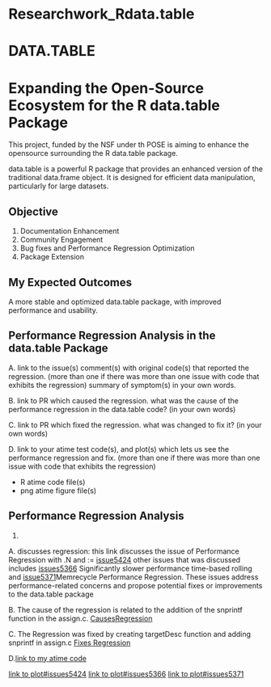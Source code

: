 # Researchwork_Rdata.table

# DATA.TABLE

# Expanding the Open-Source Ecosystem for the R data.table Package

This project, funded by the NSF under th POSE is aiming to enhance the opensource surrounding the R data.table package.

data.table is a powerful R package that provides an enhanced version of the traditional data.frame object. It is designed for efficient data manipulation, particularly for large datasets.

 ## Objective
 
 1. Documentation Enhancement
 2. Community Engagement
 3. Bug fixes and Performance Regression Optimization
 4. Package Extension

## My Expected Outcomes

A more stable and optimized data.table package, with improved performance and usability.

## Performance Regression Analysis in the data.table Package

A. link to the issue(s) comment(s) with original code(s) that reported the regression. (more than one if there was more than one issue with code that exhibits the regression) summary of symptom(s) in your own words.

B. link to PR which caused the regression. what was the cause of the performance regression in the data.table code? (in your own words)

C. link to PR which fixed the regression. what was changed to fix it? (in your own words)

D. link to your atime test code(s), and plot(s) which lets us see the performance regression and fix. (more than one if there was more than one issue with code that exhibits the regression)
- R atime code file(s) 
- png atime figure file(s)

## Performance Regression Analysis
1. 
   
   A. discusses regression: this link discusses the issue of Performance Regression with .N and := [issue5424](https://github.com/Rdatatable/data.table/issues/5424) other issues that was discussed includes [issues5366](https://github.com/Rdatatable/data.table/issues/5366) Significantly slower performance time-based rolling and [issue5371](https://github.com/Rdatatable/data.table/issues/5371)Memrecycle Performance Regression.
These issues address performance-related concerns and propose potential fixes or improvements to the data.table package
   
   B. The cause of the regression is related to the addition of the snprintf function in the assign.c. [CausesRegression](https://github.com/Rdatatable/data.table/pull/4491)
   
   C. The Regression was fixed by creating targetDesc function and adding snprintf in assign.c [Fixes Regression](https://github.com/Rdatatable/data.table/commit/e793f53466d99f86e70fc2611b708ae8c601a451)

   D.[link to my atime code](https://github.com/DorisAmoakohene/Researchwork_Rdata.table/blob/main/Performance%20regression%20with%235424.Rmd)

   [link to plot#issues5424](https://github.com/DorisAmoakohene/Researchwork_Rdata.table/blob/main/atime.list%20plot/atime.list.png)
   [link to plot#issues5366](https://github.com/DorisAmoakohene/Researchwork_Rdata.table/blob/main/atime.list%20plot/atime.list.2.png)
   [link to plot#issues5371](https://github.com/DorisAmoakohene/Researchwork_Rdata.table/blob/main/atime.list%20plot/atime.list.3.png)



     
